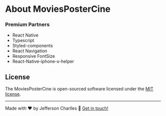 

# About MoviesPosterCine

### Premium Partners

- React Native
- Typescript
- Styled-components
- React Navigation
- Responsive FontSize
- React-Native-iphone-x-helper

## License

The MoviesPosterCine is open-sourced software licensed under the [MIT license](LICENSE).

---

Made with ♥ by Jefferson Charlles :wave: [Get in touch!](https://www.linkedin.com/in/jeffersoncharlles/)